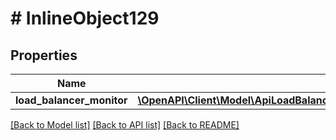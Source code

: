 # # InlineObject129

## Properties

Name | Type | Description | Notes
------------ | ------------- | ------------- | -------------
**load_balancer_monitor** | [**\OpenAPI\Client\Model\ApiLoadBalancersLoadBalancerIdMonitorsLoadBalancerMonitor**](ApiLoadBalancersLoadBalancerIdMonitorsLoadBalancerMonitor.md) |  | [optional]

[[Back to Model list]](../../README.md#models) [[Back to API list]](../../README.md#endpoints) [[Back to README]](../../README.md)
